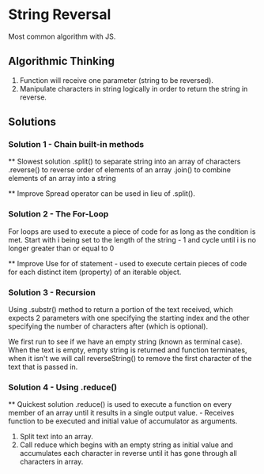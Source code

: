 # String Reversal

Most common algorithm with JS.

## Algorithmic Thinking
1. Function will receive one parameter (string to be reversed).
2. Manipulate characters in string logically in order to return the string in reverse.

## Solutions

### Solution 1 - Chain built-in methods
** Slowest solution
.split() to separate string into an array of characters
.reverse() to reverse order of elements of an array
.join() to combine elements of an array into a string 

** Improve
Spread operator can be used in lieu of .split().

### Solution 2 - The For-Loop
For loops are used to execute a piece of code for as long as the condition is met.
Start with i being set to the length of the string - 1 and cycle until i is no longer greater than or equal to 0

** Improve
Use for of statement - used to execute certain pieces of code for each distinct item (property) of an iterable object.

### Solution 3 - Recursion
Using .substr() method to return a portion of the text received, which expects 2 parameters with one specifying the starting index and the other specifying the number of characters after (which is optional).

We first run to see if we have an empty string (known as terminal case). When the text is empty, empty string is returned and function terminates, when it isn't we will call reverseString() to remove the first character of the text that is passed in.


### Solution 4 - Using .reduce()
** Quickest solution
.reduce() is used to execute a function on every member of an array until it results in a single output value.
    - Receives function to be executed and initial value of accumulator as arguments.

1. Split text into an array.
2. Call reduce which begins with an empty string as initial value and accumulates each character in reverse until it has gone through all characters in array.
